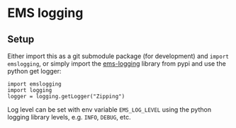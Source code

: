 # EMS logging
## Setup

Either import this as a git submodule package (for development) and `import emslogging`, or simply import the [ems-logging](https://pypi.org/project/ems-logging/) library from pypi and use the python get logger:

```Python3
import emslogging
import logging
logger = logging.getLogger("Zipping")
```

Log level can be set with env variable `EMS_LOG_LEVEL` using the python logging library levels, e.g. `INFO`, `DEBUG`, etc.